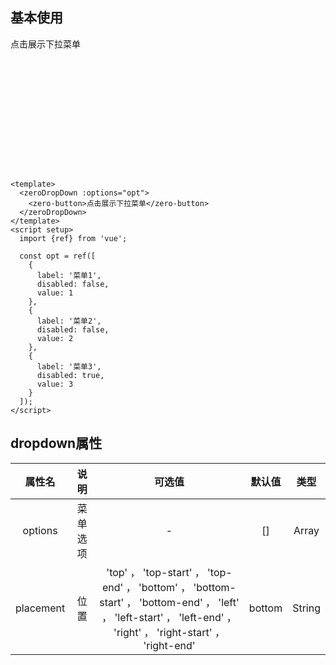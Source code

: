 <script setup>
import zeroDropDown from "@/dropdown/zeroDropDown.vue";
import zeroButton from "@/button/zeroButton.vue";
import {ref} from 'vue';
const opt = ref([
  {
    label: '菜单1',
    disabled: false,
    value:1
  },
  {
    label: '菜单2',
    disabled: false,
    value:2
  },
  {
    label: '菜单3',
    disabled: true,
    value:3
  }
]);
</script>

## 基本使用

<div style="height: 200px">
<zeroDropDown :options="opt">
      <zero-button>点击展示下拉菜单</zero-button>
</zeroDropDown>
</div> 

```vue

<template>
  <zeroDropDown :options="opt">
    <zero-button>点击展示下拉菜单</zero-button>
  </zeroDropDown>
</template>
<script setup>
  import {ref} from 'vue';

  const opt = ref([
    {
      label: '菜单1',
      disabled: false,
      value: 1
    },
    {
      label: '菜单2',
      disabled: false,
      value: 2
    },
    {
      label: '菜单3',
      disabled: true,
      value: 3
    }
  ]);
</script>
```

## dropdown属性

|         属性名         |  说明  | 可选值 |  默认值   |   类型   |
|:-------------------:|:----:|:---:|:------:|:------:|
|       options       | 菜单选项 |  -  |   []   | Array  |
|    placement        |  位置  |  'top' ， 'top-start' ， 'top-end' ， 'bottom' ， 'bottom-start' ， 'bottom-end' ， 'left' ， 'left-start' ， 'left-end' ， 'right' ， 'right-start' ， 'right-end'   | bottom | String |
